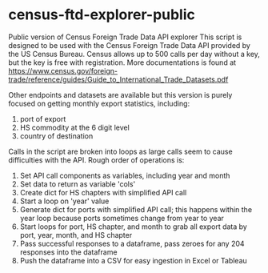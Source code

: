 # census-ftd-explorer-public
Public version of Census Foreign Trade Data API explorer
This script is designed to be used with the Census Foreign Trade Data API
provided by the US Census Bureau. Census allows up to 500 calls per day 
without a key, but the key is free with registration.
More documentations is found at 
https://www.census.gov/foreign-trade/reference/guides/Guide_to_International_Trade_Datasets.pdf

Other endpoints and datasets are available but this version is purely 
focused on getting monthly export statistics, including:
1. port of export
2. HS commodity at the 6 digit level
3. country of destination

Calls in the script are broken into loops as large calls seem to cause
difficulties with the API. Rough order of operations is:
1. Set API call components as variables, including year and month
2. Set data to return as variable 'cols'
3. Create dict for HS chapters with simplified API call
4. Start a loop on 'year' value
5. Generate dict for ports with simplified API call; this happens within the year loop because ports sometimes change from year to year
6. Start loops for port, HS chapter, and month to grab all export data by port, year, month, and HS chapter
7. Pass successful responses to a dataframe, pass zeroes for any 204 responses into the dataframe
8. Push the dataframe into a CSV for easy ingestion in Excel or Tableau

